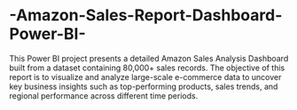 # -Amazon-Sales-Report-Dashboard-Power-BI-
This Power BI project presents a detailed Amazon Sales Analysis Dashboard built from a dataset containing 80,000+ sales records. The objective of this report is to visualize and analyze large-scale e-commerce data to uncover key business insights such as top-performing products, sales trends, and regional performance across different time periods.
